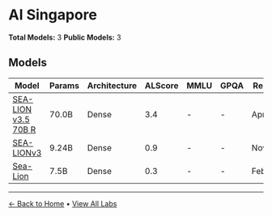 # AI Singapore

**Total Models:** 3
**Public Models:** 3

## Models

| Model | Params | Architecture | ALScore | MMLU | GPQA | Released | Status |
|-------|--------|--------------|---------|------|------|----------|--------|
| [SEA-LION v3.5 70B R](../models/ai-singapore/sea-lion-v35-70b-r.md) | 70.0B | Dense | 3.4 | - | - | Apr/2025 | 🟢 |
| [SEA-LIONv3](../models/ai-singapore/sea-lionv3.md) | 9.24B | Dense | 0.9 | - | - | Nov/2024 | 🟢 |
| [Sea-Lion](../models/ai-singapore/sea-lion.md) | 7.5B | Dense | 0.3 | - | - | Feb/2024 | 🟢 |

---

[← Back to Home](../README.md) • [View All Labs](../labs/)
